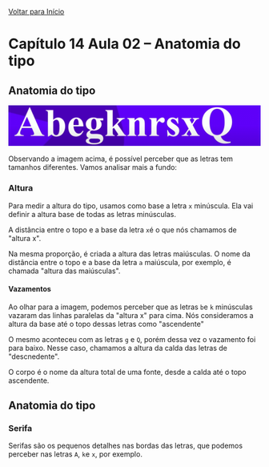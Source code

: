 [Voltar para Início](https://github.com/vinis-moraes/curso-html-css)
# Capítulo 14 Aula 02 – Anatomia do tipo
## Anatomia do tipo

![Imagem de glifos](https://github.com/vinis-moraes/curso-html-css/blob/main/C14A02P1.png)

Observando a imagem acima, é possível perceber que as letras tem tamanhos diferentes. Vamos analisar mais a fundo:

### Altura

Para medir a altura do tipo, usamos como base a letra `x` minúscula. Ela vai definir a altura base de todas as letras minúsculas.

A distância entre o topo e a base da letra `x`é o que nós chamamos de "altura x".

Na mesma proporção, é criada a altura das letras maiúsculas. O nome da distância entre o topo e a base da letra `a` maiúscula, por exemplo, é chamada "altura das maiúsculas".

#### Vazamentos

Ao olhar para a imagem, podemos perceber que as letras `b`e `k` minúsculas vazaram das linhas paralelas da "altura x" para cima. Nós consideramos a altura da base até o topo dessas letras como "ascendente"

O mesmo aconteceu com as letras `g` e `Q`, porém dessa vez o vazamento foi para baixo. Nesse caso, chamamos a altura da calda das letras de "descnedente".

O corpo é o nome da altura total de uma fonte, desde a calda até o topo ascendente.

## Anatomia  do tipo
### Serifa
Serifas são os pequenos detalhes nas bordas das letras, que podemos perceber nas letras `A`, `k`e `x`, por exemplo.